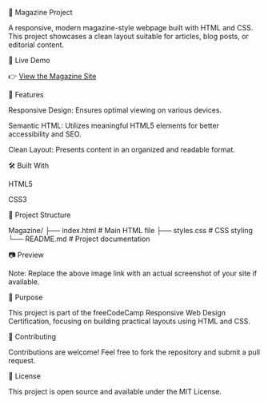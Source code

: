 📰 Magazine Project

A responsive, modern magazine-style webpage built with HTML and CSS. This project showcases a clean layout suitable for articles, blog posts, or editorial content.


🚀 Live Demo

👉 [View the Magazine Site](https://victormaluki21.github.io/Magazine/)


📌 Features

Responsive Design: Ensures optimal viewing on various devices.

Semantic HTML: Utilizes meaningful HTML5 elements for better accessibility and SEO.

Clean Layout: Presents content in an organized and readable format.


🛠️ Built With

HTML5

CSS3


📁 Project Structure


Magazine/
├── index.html      # Main HTML file
├── styles.css      # CSS styling
└── README.md       # Project documentation

📷 Preview

Note: Replace the above image link with an actual screenshot of your site if available.


🎯 Purpose

This project is part of the freeCodeCamp Responsive Web Design Certification, focusing on building practical layouts using HTML and CSS.


🤝 Contributing

Contributions are welcome! Feel free to fork the repository and submit a pull request.


📄 License

This project is open source and available under the MIT License.


